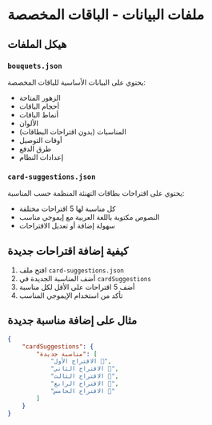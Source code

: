 # ملفات البيانات - الباقات المخصصة

## هيكل الملفات

### `bouquets.json`

يحتوي على البيانات الأساسية للباقات المخصصة:

-   الزهور المتاحة
-   أحجام الباقات
-   أنماط الباقات
-   الألوان
-   المناسبات (بدون اقتراحات البطاقات)
-   أوقات التوصيل
-   طرق الدفع
-   إعدادات النظام

### `card-suggestions.json`

يحتوي على اقتراحات بطاقات التهنئة المنظمة حسب المناسبة:

-   كل مناسبة لها 5 اقتراحات مختلفة
-   النصوص مكتوبة باللغة العربية مع إيموجي مناسب
-   سهولة إضافة أو تعديل الاقتراحات

## كيفية إضافة اقتراحات جديدة

1. افتح ملف `card-suggestions.json`
2. أضف المناسبة الجديدة في `cardSuggestions`
3. أضف 5 اقتراحات على الأقل لكل مناسبة
4. تأكد من استخدام الإيموجي المناسب

## مثال على إضافة مناسبة جديدة

```json
{
    "cardSuggestions": {
        "مناسبة جديدة": [
            "الاقتراح الأول 🎉",
            "الاقتراح الثاني 🌟",
            "الاقتراح الثالث 💝",
            "الاقتراح الرابع 🎊",
            "الاقتراح الخامس 🌈"
        ]
    }
}
```
